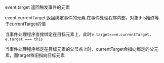event.target 返回触发事件的元素  

event.currentTarget 返回绑定事件的元素,在事件处理程序内部，对象this始终等于currentTarget的值

当事件处理程序直接绑定在目标元素上，此时`e.target===e.currentTarget`，`e.target === this`

当事件处理程序绑定在目标元素的父节点上时，currentTarget会指向绑定的父元素，而target依旧指向目标元素